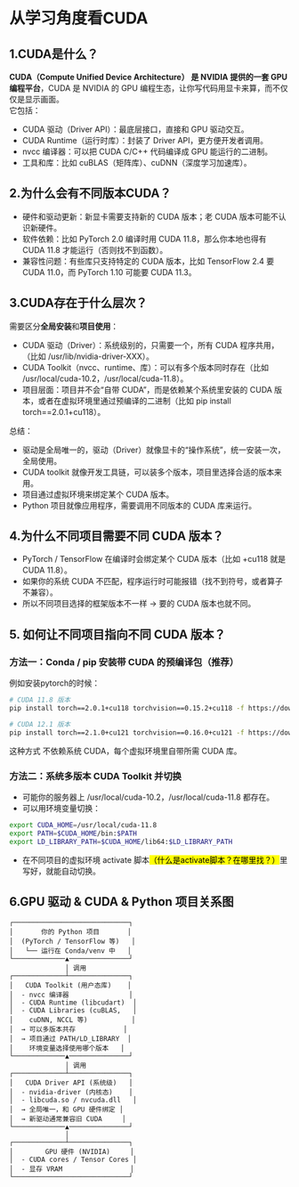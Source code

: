 # 从学习角度看CUDA

## 1.CUDA是什么？
**CUDA（Compute Unified Device Architecture） 是 NVIDIA 提供的一套 GPU 编程平台**，CUDA 是 NVIDIA 的 GPU 编程生态，让你写代码用显卡来算，而不仅仅是显示画面。  
它包括：
- CUDA 驱动（Driver API）：最底层接口，直接和 GPU 驱动交互。
- CUDA Runtime（运行时库）：封装了 Driver API，更方便开发者调用。
- nvcc 编译器：可以把 CUDA C/C++ 代码编译成 GPU 能运行的二进制。
- 工具和库：比如 cuBLAS（矩阵库）、cuDNN（深度学习加速库）。

## 2.为什么会有不同版本CUDA？
- 硬件和驱动更新：新显卡需要支持新的 CUDA 版本；老 CUDA 版本可能不认识新硬件。
- 软件依赖：比如 PyTorch 2.0 编译时用 CUDA 11.8，那么你本地也得有 CUDA 11.8 才能运行（否则找不到函数）。
- 兼容性问题：有些库只支持特定的 CUDA 版本，比如 TensorFlow 2.4 要 CUDA 11.0，而 PyTorch 1.10 可能要 CUDA 11.3。

## 3.CUDA存在于什么层次？
需要区分**全局安装**和**项目使用**：  
- CUDA 驱动（Driver）：系统级别的，只需要一个，所有 CUDA 程序共用，（比如 /usr/lib/nvidia-driver-XXX）。
- CUDA Toolkit（nvcc、runtime、库）：可以有多个版本同时存在（比如 /usr/local/cuda-10.2，/usr/local/cuda-11.8）。
- 项目层面：项目并不会“自带 CUDA”，而是依赖某个系统里安装的 CUDA 版本，或者在虚拟环境里通过预编译的二进制（比如 pip install torch==2.0.1+cu118）。

总结：
- 驱动是全局唯一的，驱动（Driver）就像显卡的“操作系统”，统一安装一次，全局使用。
- CUDA toolkit 就像开发工具链，可以装多个版本，项目里选择合适的版本来用。
- 项目通过虚拟环境来绑定某个 CUDA 版本。
- Python 项目就像应用程序，需要调用不同版本的 CUDA 库来运行。

## 4.为什么不同项目需要不同 CUDA 版本？
- PyTorch / TensorFlow 在编译时会绑定某个 CUDA 版本（比如 +cu118 就是 CUDA 11.8）。
- 如果你的系统 CUDA 不匹配，程序运行时可能报错（找不到符号，或者算子不兼容）。
- 所以不同项目选择的框架版本不一样 → 要的 CUDA 版本也就不同。

## 5. 如何让不同项目指向不同 CUDA 版本？
### 方法一：Conda / pip 安装带 CUDA 的预编译包（推荐）
例如安装pytorch的时候：  
```bash
# CUDA 11.8 版本
pip install torch==2.0.1+cu118 torchvision==0.15.2+cu118 -f https://download.pytorch.org/whl/torch_stable.html

# CUDA 12.1 版本
pip install torch==2.1.0+cu121 torchvision==0.16.0+cu121 -f https://download.pytorch.org/whl/torch_stable.html
```
这种方式 不依赖系统 CUDA，每个虚拟环境里自带所需 CUDA 库。

### 方法二：系统多版本 CUDA Toolkit 并切换
- 可能你的服务器上 /usr/local/cuda-10.2，/usr/local/cuda-11.8 都存在。
- 可以用环境变量切换：
```bash
export CUDA_HOME=/usr/local/cuda-11.8
export PATH=$CUDA_HOME/bin:$PATH
export LD_LIBRARY_PATH=$CUDA_HOME/lib64:$LD_LIBRARY_PATH
```
- 在不同项目的虚拟环境 activate 脚本<mark>（什么是activate脚本？在哪里找？）</mark>里写好，就能自动切换。

## 6.GPU 驱动 & CUDA & Python 项目关系图
```text
┌─────────────────────────────┐
│       你的 Python 项目       │
│  (PyTorch / TensorFlow 等)   │
│   └── 运行在 Conda/venv 中   │
└─────────────▲───────────────┘
              │ 调用
┌─────────────┴───────────────┐
│   CUDA Toolkit (用户态库)    │
│  - nvcc 编译器               │
│  - CUDA Runtime (libcudart)  │
│  - CUDA Libraries (cuBLAS,   │
│    cuDNN, NCCL 等)           │
│  → 可以多版本共存            │
│  → 项目通过 PATH/LD_LIBRARY  │
│    环境变量选择使用哪个版本   │
└─────────────▲───────────────┘
              │ 调用
┌─────────────┴───────────────┐
│   CUDA Driver API (系统级)   │
│  - nvidia-driver (内核态)    │
│  - libcuda.so / nvcuda.dll   │
│  → 全局唯一，和 GPU 硬件绑定 │
│  → 新驱动通常兼容旧 CUDA     │
└─────────────▲───────────────┘
              │
┌─────────────┴───────────────┐
│        GPU 硬件 (NVIDIA)     │
│  - CUDA cores / Tensor Cores │
│  - 显存 VRAM                 │
└─────────────────────────────┘
```
